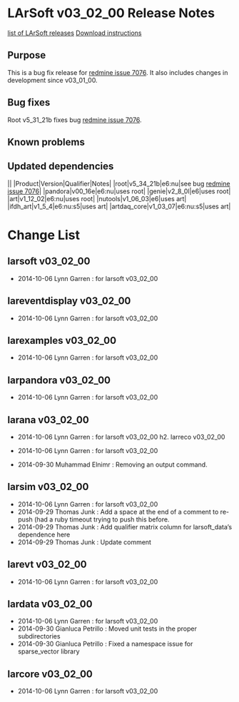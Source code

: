 LArSoft v03_02_00 Release Notes
======================================================================

[list of LArSoft releases](LArSoft_release_list)
[Download instructions](http://scisoft.fnal.gov/scisoft/projects/larsoft/v03_02_00/larsoft-v03_02_00.html)

Purpose
--------------------

This is a bug fix release for [redmine issue 7076](https://cdcvs.fnal.gov/redmine/issues/7076). It also includes changes in development since v03_01_00.

Bug fixes
------------------------

Root v5_31_21b fixes bug [redmine issue 7076](https://cdcvs.fnal.gov/redmine/issues/7076).

Known problems
----------------------------------

Updated dependencies
----------------------------------------------

||
|Product|Version|Qualifier|Notes|
|root|v5_34_21b|e6:nu|see bug [redmine issue 7076](https://cdcvs.fnal.gov/redmine/issues/7076)|
|pandora|v00_16e|e6:nu|uses root|
|genie|v2_8_0l|e6|uses root|
|art|v1_12_02|e6:nu|uses root|
|nutools|v1_06_03|e6|uses art|
|ifdh_art|v1_5_4|e6:nu:s5|uses art|
|artdaq_core|v1_03_07|e6:nu:s5|uses art|

Change List
============================

larsoft v03_02_00
------------------------------------------

-   2014-10-06 Lynn Garren : for larsoft v03_02_00

lareventdisplay v03_02_00
----------------------------------------------------------

-   2014-10-06 Lynn Garren : for larsoft v03_02_00

larexamples v03_02_00
--------------------------------------------------

-   2014-10-06 Lynn Garren : for larsoft v03_02_00

larpandora v03_02_00
------------------------------------------------

-   2014-10-06 Lynn Garren : for larsoft v03_02_00

larana v03_02_00
----------------------------------------

-   2014-10-06 Lynn Garren : for larsoft v03_02_00
    h2. larreco v03_02_00

-   2014-10-06 Lynn Garren : for larsoft v03_02_00
-   2014-09-30 Muhammad Elnimr : Removing an output command.

larsim v03_02_00
----------------------------------------

-   2014-10-06 Lynn Garren : for larsoft v03_02_00
-   2014-09-29 Thomas Junk : Add a space at the end of a comment to re-push (had a ruby timeout trying to push this before.
-   2014-09-29 Thomas Junk : Add qualifier matrix column for larsoft_data’s dependence here
-   2014-09-29 Thomas Junk : Update comment

larevt v03_02_00
----------------------------------------

-   2014-10-06 Lynn Garren : for larsoft v03_02_00

lardata v03_02_00
------------------------------------------

-   2014-10-06 Lynn Garren : for larsoft v03_02_00
-   2014-09-30 Gianluca Petrillo : Moved unit tests in the proper subdirectories
-   2014-09-30 Gianluca Petrillo : Fixed a namespace issue for sparse_vector library

larcore v03_02_00
------------------------------------------

-   2014-10-06 Lynn Garren : for larsoft v03_02_00
